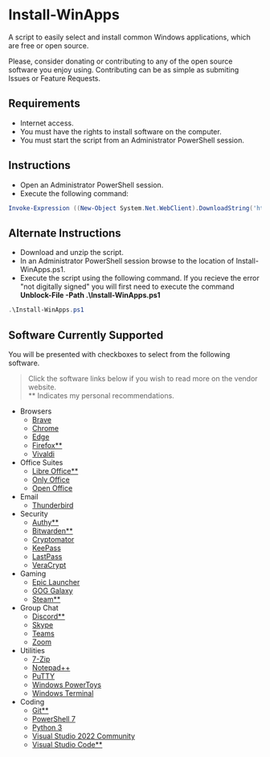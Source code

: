 # Install-WinApps

A script to easily select and install common Windows applications, which are free or open source.

Please, consider donating or contributing to any of the open source software you enjoy using.
Contributing can be as simple as submiting Issues or Feature Requests.

## Requirements

- Internet access.
- You must have the rights to install software on the computer.
- You must start the script from an Administrator PowerShell session.

## Instructions

- Open an Administrator PowerShell session.
- Execute the following command:

```PowerShell
Invoke-Expression ((New-Object System.Net.WebClient).DownloadString('https://raw.githubusercontent.com/TrisBits/Install-WinApps/main/src/Install-WinApps.ps1'))
```

## Alternate Instructions

- Download and unzip the script.
- In an Administrator PowerShell session browse to the location of Install-WinApps.ps1.
- Execute the script using the following command.  If you recieve the error "not digitally signed" you will first need to execute the command **Unblock-File -Path .\Install-WinApps.ps1**

```PowerShell
.\Install-WinApps.ps1
```

## Software Currently Supported

You will be presented with checkboxes to select from the following software.

> Click the software links below if you wish to read more on the vendor website. <br>
> ** Indicates my personal recommendations.

- Browsers
  - [Brave](https://brave.com/features/)
  - [Chrome](https://www.google.com/chrome/browser-features/)
  - [Edge](https://www.microsoft.com/en-us/edge/features)
  - [Firefox**](https://www.mozilla.org/en-US/firefox/features/)
  - [Vivaldi](https://vivaldi.com/)
- Office Suites
  - [Libre Office**](https://www.libreoffice.org/discover/libreoffice/)
  - [Only Office](https://www.onlyoffice.com/desktop.aspx)
  - [Open Office](https://www.openoffice.org/why/index.html)
- Email
  - [Thunderbird](https://www.thunderbird.net/en-US/features/)
- Security
  - [Authy**](https://authy.com/)
  - [Bitwarden**](https://bitwarden.com/)
  - [Cryptomator](https://cryptomator.org/)
  - [KeePass](https://keepass.info/)
  - [LastPass](https://www.lastpass.com/)
  - [VeraCrypt](https://www.veracrypt.fr/en/Home.html)
- Gaming
  - [Epic Launcher](https://www.epicgames.com/store/)
  - [GOG Galaxy](https://www.gog.com/)
  - [Steam**](https://store.steampowered.com/)
- Group Chat
  - [Discord**](https://discord.com/)
  - [Skype](https://www.skype.com/en/features/)
  - [Teams](https://www.microsoft.com/en-us/microsoft-teams/group-chat-software)
  - [Zoom](https://zoom.us/)
- Utilities
  - [7-Zip](https://www.7-zip.org/)
  - [Notepad++](https://notepad-plus-plus.org/)
  - [PuTTY](https://www.chiark.greenend.org.uk/~sgtatham/putty/)
  - [Windows PowerToys](https://docs.microsoft.com/en-us/windows/powertoys/)
  - [Windows Terminal](https://docs.microsoft.com/en-us/windows/terminal/)
- Coding
  - [Git**](https://git-scm.com/)
  - [PowerShell 7](https://docs.microsoft.com/en-us/powershell/scripting/whats-new/what-s-new-in-powershell-70)
  - [Python 3](https://www.python.org/)
  - [Visual Studio 2022 Community](https://visualstudio.microsoft.com/vs/community/)
  - [Visual Studio Code**](https://code.visualstudio.com/docs)
